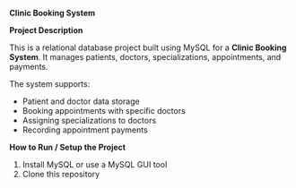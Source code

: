 **Clinic Booking System**

**Project Description**

This is a relational database project built using MySQL for a **Clinic Booking System**. It manages patients, doctors, specializations, appointments, and payments.

The system supports:
- Patient and doctor data storage
- Booking appointments with specific doctors
- Assigning specializations to doctors
- Recording appointment payments

**How to Run / Setup the Project**

1. Install MySQL or use a MySQL GUI tool
2. Clone this repository
